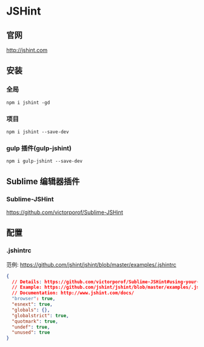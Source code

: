 JSHint
=======================================================================================================================

官网
-----------------------------------------------------------------------------------------------------------------------
 http://jshint.com


安装
-----------------------------------------------------------------------------------------------------------------------

### 全局
```shell
npm i jshint -gd
```

### 项目
```shell
npm i jshint --save-dev
```

### gulp 插件(gulp-jshint)
```shell
npm i gulp-jshint --save-dev
```

Sublime 编辑器插件
-----------------------------------------------------------------------------------------------------------------------

### Sublime-JSHint
https://github.com/victorporof/Sublime-JSHint

配置
-----------------------------------------------------------------------------------------------------------------------

### .jshintrc

范例: https://github.com/jshint/jshint/blob/master/examples/.jshintrc

```json
{
  // Details: https://github.com/victorporof/Sublime-JSHint#using-your-own-jshintrc-options
  // Example: https://github.com/jshint/jshint/blob/master/examples/.jshintrc
  // Documentation: http://www.jshint.com/docs/
  "browser": true,
  "esnext": true,
  "globals": {},
  "globalstrict": true,
  "quotmark": true,
  "undef": true,
  "unused": true
}
```